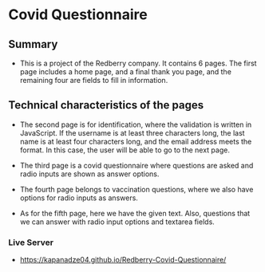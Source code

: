 # Covid Questionnaire

## Summary

- This is a project of the Redberry company. It contains 6 pages. The first page includes a home page, and a final thank you page, and the remaining four are fields to fill in information.

## Technical characteristics of the pages

- The second page is for identification, where the validation is written in JavaScript. If the username is at least three characters long, the last name is at least four characters long, and the email address meets the format. In this case, the user will be able to go to the next page.

- The third page is a covid questionnaire where questions are asked and radio inputs are shown as answer options.

- The fourth page belongs to vaccination questions, where we also have options for radio inputs as answers.

- As for the fifth page, here we have the given text. Also, questions that we can answer with radio input options and textarea fields.

### Live Server

- https://kapanadze04.github.io/Redberry-Covid-Questionnaire/